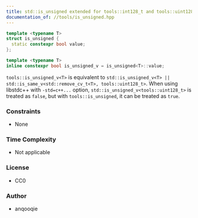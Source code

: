 ```yaml
---
title: std::is_unsigned extended for tools::int128_t and tools::uint128_t
documentation_of: //tools/is_unsigned.hpp
---
```


```cpp
template <typename T>
struct is_unsigned {
  static constexpr bool value;
};

template <typename T>
inline constexpr bool is_unsigned_v = is_unsigned<T>::value;
```

`tools::is_unsigned_v<T>` is equivalent to `std::is_unsigned_v<T> || std::is_same_v<std::remove_cv_t<T>, tools::uint128_t>`.
When using libstdc++ with `-std=c++...` option, `std::is_unsigned_v<tools::uint128_t>` is treated as `false`, but with `tools::is_unsigned`, it can be treated as `true`.

### Constraints
- None

### Time Complexity
- Not applicable

### License
- CC0

### Author
- anqooqie

